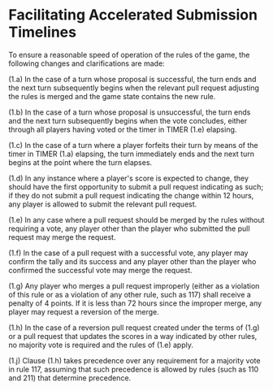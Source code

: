 # Facilitating Accelerated Submission Timelines

To ensure a reasonable speed of operation of the rules of the game, the following changes and clarifications are made:

(1.a) In the case of a turn whose proposal is successful, the turn ends and the next turn subsequently begins when the relevant pull request adjusting the rules is merged and the game state contains the new rule.

(1.b) In the case of a turn whose proposal is unsuccessful, the turn ends and the next turn subsequently begins when the vote concludes, either through all players having voted or the timer in TIMER (1.e) elapsing.

(1.c) In the case of a turn where a player forfeits their turn by means of the timer in TIMER (1.a) elapsing, the turn immediately ends and the next turn begins at the point where the turn elapses.

(1.d) In any instance where a player's score is expected to change, they should have the first opportunity to submit a pull request indicating as such; if they do not submit a pull request indicating the change within 12 hours, any player is allowed to submit the relevant pull request.

(1.e) In any case where a pull request should be merged by the rules without requiring a vote, any player other than the player who submitted the pull request may merge the request.

(1.f) In the case of a pull request with a successful vote, any player may confirm the tally and its success and any player other than the player who confirmed the successful vote may merge the request.

(1.g) Any player who merges a pull request improperly (either as a violation of this rule or as a violation of any other rule, such as 117) shall receive a penalty of 4 points.  If it is less than 72 hours since the improper merge, any player may request a reversion of the merge.

(1.h) In the case of a reversion pull request created under the terms of (1.g) or a pull request that updates the scores in a way indicated by other rules, no majority vote is required and the rules of (1.e) apply.

(1.j) Clause (1.h) takes precedence over any requirement for a majority vote in rule 117, assuming that such precedence is allowed by rules (such as 110 and 211) that determine precedence.
